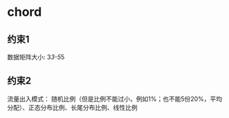 # chord
## 约束1 
数据矩阵大小: 3*3-5*5
## 约束2 
流量出入模式： 随机比例（但是比例不能过小，例如1%；也不能5份20%，平均分配）、正态分布比例、长尾分布比例、线性比例